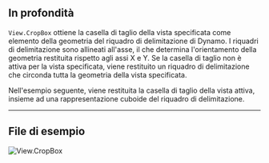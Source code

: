 ## In profondità
`View.CropBox` ottiene la casella di taglio della vista specificata come elemento della geometria del riquadro di delimitazione di Dynamo. I riquadri di delimitazione sono allineati all'asse, il che determina l'orientamento della geometria restituita rispetto agli assi X e Y. Se la casella di taglio non è attiva per la vista specificata, viene restituito un riquadro di delimitazione che circonda tutta la geometria della vista specificata.

Nell'esempio seguente, viene restituita la casella di taglio della vista attiva, insieme ad una rappresentazione cuboide del riquadro di delimitazione.
___
## File di esempio

![View.CropBox](./Revit.Elements.Views.View.CropBox_img.jpg)

